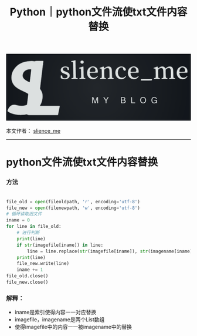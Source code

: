 ﻿---
layout: post
title: Python｜python文件流使txt文件内容替换
categories: [Python]
description: python文件流使txt文件内容替换
keywords: 编程语言, Python 
mermaid: false
sequence: false
flow: false
mathjax: false
mindmap: false
mindmap2: false
---

![img](/images/posts/logo_slienceme3.png)

本文作者： [slience_me](https://slienceme.cn/)

---

# python文件流使txt文件内容替换

### 方法

```python

file_old = open(fileoldpath, 'r', encoding='utf-8')
file_new = open(filenewpath, 'w', encoding='utf-8')
# 循环读取旧文件
iname = 0 
for line in file_old:
    # 进行判断
    print(line)
    if str(imagefile[iname]) in line:
        line = line.replace(str(imagefile[iname]), str(imagename[iname]))
    print(line)
    file_new.write(line)
    iname += 1
file_old.close()
file_new.close()
```
### 解释：
- iname是索引使得内容一一对应替换
- imagefile，imagename是两个List数组
- 使得imagefile中的内容一一被imagename中的替换
